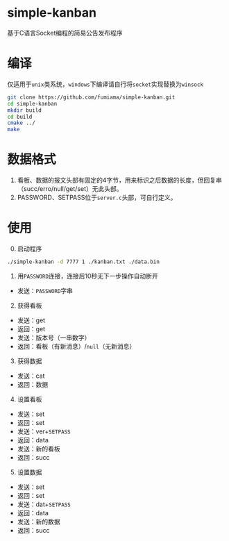 # simple-kanban
基于C语言Socket编程的简易公告发布程序

# 编译

仅适用于`unix`类系统，`windows`下编译请自行将`socket`实现替换为`winsock`

```bash
git clone https://github.com/fumiama/simple-kanban.git
cd simple-kanban
mkdir build
cd build
cmake ../
make
```

# 数据格式

1. 看板、数据的报文头部有固定的4字节，用来标识之后数据的长度，但回复串（succ/erro/null/get/set）无此头部。
2. PASSWORD、SETPASS位于`server.c`头部，可自行定义。

# 使用

0. 启动程序

```bash
./simple-kanban -d 7777 1 ./kanban.txt ./data.bin
```

1. 用`PASSWORD`连接，连接后10秒无下一步操作自动断开

- 发送：`PASSWORD`字串

2. 获得看板

- 发送：get
- 返回：get
- 发送：版本号（一串数字）
- 返回：看板（有新消息）/`null`（无新消息）

3. 获得数据

- 发送：cat
- 返回：数据

4. 设置看板

- 发送：set
- 返回：set
- 发送：ver+`SETPASS`
- 返回：data
- 发送：新的看板
- 返回：succ

5. 设置数据

- 发送：set
- 返回：set
- 发送：dat+`SETPASS`
- 返回：data
- 发送：新的数据
- 返回：succ